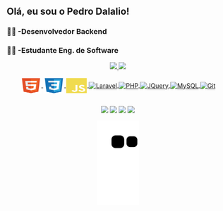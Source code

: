 ## Olá, eu sou o Pedro Dalalio!

### 👨‍💻 -Desenvolvedor Backend 

### 👨‍🏫 -Estudante Eng. de Software

<div align="center">
  <a href="https://github.com/pedrodalalio" target="_blank">
  <img height="180em" src="https://github-readme-stats.vercel.app/api?username=pedrodalalio&show_icons=true&theme=github_dark&include_all_commits=true&count_private=true"/>
  <img height="180em" src="https://github-readme-stats.vercel.app/api/top-langs/?username=pedrodalalio&hide_progress=true&theme=github_dark"/>

<div style="display: inline_block"><br>
  <img align="center" alt="HTML" height="35" width="48" src="https://raw.githubusercontent.com/devicons/devicon/master/icons/html5/html5-original.svg">
  <img align="center" alt="CSS" height="35" width="48" src="https://raw.githubusercontent.com/devicons/devicon/master/icons/css3/css3-original.svg">
  <img align="center" alt="Javascript" height="35" width="48" src="https://raw.githubusercontent.com/devicons/devicon/master/icons/javascript/javascript-plain.svg">
  <img align="center" alt="Laravel" height="35" width="48" src="https://cdn.jsdelivr.net/gh/devicons/devicon/icons/laravel/laravel-plain-wordmark.svg" />
  <img align="center" alt="PHP" height="35" width="48"src="https://cdn.jsdelivr.net/gh/devicons/devicon/icons/php/php-plain.svg" />
  <img align="center" alt="JQuery" height="35" width="48" src="https://cdn.jsdelivr.net/gh/devicons/devicon/icons/jquery/jquery-plain-wordmark.svg" />
  <img align="center" alt="MySQL" height="35" width="48" src="https://cdn.jsdelivr.net/gh/devicons/devicon/icons/mysql/mysql-plain-wordmark.svg" />
  <img align="center" alt="Git" height="35" width="48" src="https://cdn.jsdelivr.net/gh/devicons/devicon/icons/git/git-original.svg">     
  <br>
</div>
  
  ##
 
<div></div>
  <a href="https://instagram.com/pedro_dalalio" target="_blank"><img src="https://img.shields.io/badge/-Instagram-%23E4405F?style=for-the-badge&logo=instagram&logoColor=white" target="_blank"></a>
  <a href = "mailto:pedrodalalio13@gmail.com.br"><img src="https://img.shields.io/badge/-Gmail-%23333?style=for-the-badge&logo=gmail&logoColor=white" target="_blank"></a>
  <a href="https://www.linkedin.com/in/pedro_dalalio/" target="_blank"><img src="https://img.shields.io/badge/-LinkedIn-%230077B5?style=for-the-badge&logo=linkedin&logoColor=white" target="_blank"></a> 
  <a href="https://wa.me/5519996907998" target="_blank"><img src="https://img.shields.io/badge/WhatsApp-25D366?style=for-the-badge&logo=whatsapp&logoColor=white" target="_blank"></a>

![Snake animation](https://github.com/pedrodalalio/pedrodalalio/blob/output/github-contribution-grid-snake.svg)

</div>